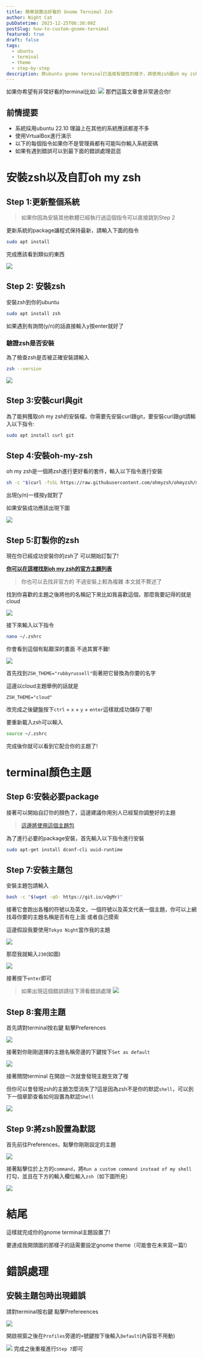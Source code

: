 ```yaml
---
title: 簡單設置出好看的 Gnome Ternimal Zsh
author: Night Cat
pubDatetime: 2023-12-25T06:30:00Z
postSlug: how-to-custom-gnome-ternimal
featured: true
draft: false
tags:
  - ubuntu
  - terminal
  - theme
  - step-by-step
description: 將ubuntu gnome terminal打造成有個性的樣子，將使用zsh跟oh my zsh
---
```


如果你希望有非常好看的terminal比如:
![](https://i.imgur.com/6F8Lizy.png)
那們這篇文章會非常適合你!

## 前情提要

- 系統採用ubuntu 22.10 理論上在其他的系統應該都差不多
- 使用VrtualBox進行演示
- 以下的每個指令如果你不是管理員都有可能叫你輸入系統密碼
- 如果有遇到錯誤可以到最下面的錯誤處理逛逛

# 安裝zsh以及自訂oh my zsh

## Step 1:更新整個系統

> 如果你因為安裝其他軟體已經執行過這個指令可以直接跳到Step 2

更新系統的package讓程式保持最新，請輸入下面的指令

```bash
sudo apt install
```

完成應該看到類似的東西

![](https://i.imgur.com/JgCcicT.png)

## Step 2: 安裝zsh

安裝zsh到你的ubuntu

```bash
sudo apt install zsh
```

如果遇到有詢問(y/n)的話直接輸入y按enter就好了

### 驗證zsh是否安裝

為了檢查zsh是否被正確安裝請輸入

```bash
zsh --version
```

![](https://i.imgur.com/xyN5XY2.png)

## Step 3:安裝curl與git

為了能夠獲取oh my zsh的安裝檔，你需要先安裝curl跟git，要安裝curl跟git請輸入以下指令:

```bash
sudo apt install curl git
```

## Step 4:安裝oh-my-zsh

oh my zsh是一個將zsh進行更好看的套件，輸入以下指令進行安裝

```bash
sh -c "$(curl -fsSL https://raw.githubusercontent.com/ohmyzsh/ohmyzsh/master/tools/install.sh)"
```

出現(y/n)一樣按y就對了

如果安裝成功應該出現下圖

![](https://i.imgur.com/zP8EMvC.png)

## Step 5:訂製你的zsh

現在你已經成功安裝你的zsh了 可以開始訂製了!

[**你可以在這裡找到oh my zsh的官方主題列表**](https://github.com/ohmyzsh/ohmyzsh/wiki/Themes)

> 你也可以去找非官方的 不過安裝上較為複雜 本文就不贅述了

找到你喜歡的主題之後將他的名稱記下來比如我喜歡這個，那麼我要記得的就是cloud

![](https://i.imgur.com/mORlwfs.png)

接下來輸入以下指令

```bash
nano ~/.zshrc
```

你會看到這個有點艱深的畫面 不過其實不難!

![](https://i.imgur.com/EI2mg4F.png)

首先找到`ZSH_THEME="rubbyrussell"`街著把它替換為你要的名字

這邊以cloud主題舉例的話就是

`ZSH_THEME="cloud"`

改完成之後鍵盤按下`ctrl` + `x` + `y` + `enter`這樣就成功儲存了喔!

要重新載入zsh可以輸入

```bash
source ~/.zshrc
```

完成後你就可以看到它配合你的主題了!

# terminal顏色主題

## Step 6:安裝必要package

接著可以開始自訂你的顏色了，這邊建議你用別人已經幫你調整好的主題

> [這邊將使用這個主題包](https://github.com/Gogh-Co/Gogh)

為了進行必要的package安裝，首先輸入以下指令進行安裝

```bash
sudo apt-get install dconf-cli uuid-runtime
```

## Step 7:安裝主題包

安裝主題包請輸入

```bash
bash -c "$(wget -qO- https://git.io/vQgMr)"
```

接著它會跑出各種的符號以及英文，一個符號以及英文代表一個主題，你可以上網找尋你要的主題名稱是否有在上面 或者自己摸索

這邊假設我要使用`Tokyo Night`當作我的主題

![](https://i.imgur.com/HPqe3j2.png)

那麼我就輸入`230`(如圖)

![](https://i.imgur.com/xBbMqnr.png)

接著按下`enter`即可

> 如果出現這個錯誤請往下滑看錯誤處理 ![](https://i.imgur.com/AVFdyQ6.png)

## Step 8:套用主題

首先請對terminal按右鍵 點擊Preferences

![](https://i.imgur.com/Ninvspx.png)

接著對你剛剛選擇的主題名稱旁邊的下鍵按下`Set as default`

![](https://i.imgur.com/r63e1TY.png)

接著關閉terminal 在開啟一次就會發現主題生效了喔

但你可以會發現zsh的主題怎麼消失了?這是因為zsh不是你的默認`shell`，可以到下一個章節查看如何設置為默認`Shell`

![](https://i.imgur.com/r63e1TY.png)

## Step 9:將zsh設置為默認

首先前往Preferences，點擊你剛剛設定的主題

![](https://i.imgur.com/SEiDkEm.png)

接著點擊位於上方的`command`，將`Run a custom command instead of my shell`打勾，並且在下方的輸入欄位輸入`zsh`（如下圖所見）

![](https://i.imgur.com/xLvSk4n.png)

# 結尾

這樣就完成你的gnome terminal主題設置了!

要達成我開頭圖的那樣子的話需要設定gnome theme（可能會在未來寫一篇!）

# 錯誤處理

## 安裝主題包時出現錯誤

請對terminal按右鍵 點擊Prefereences

![](https://i.imgur.com/Ninvspx.png)

開啟視窗之後在`Profiles`旁邊的`+`號鍵按下後輸入`Default`(內容皆不用動)

![](https://i.imgur.com/R5hCUNc.png)
完成之後重複進行`Step 7`即可
